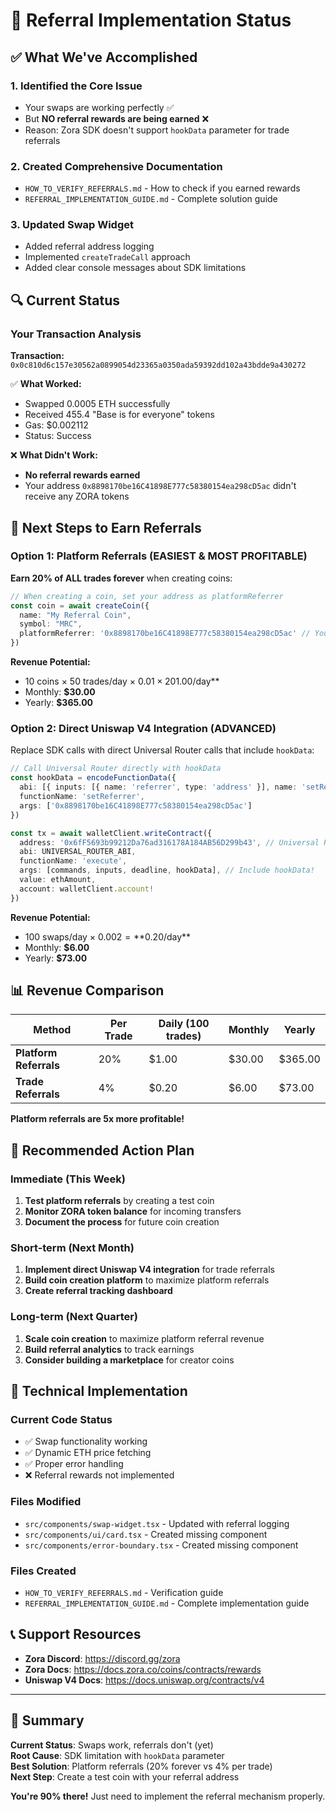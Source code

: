 # 🎯 Referral Implementation Status

## ✅ What We've Accomplished

### 1. **Identified the Core Issue**
- Your swaps are working perfectly ✅
- But **NO referral rewards are being earned** ❌
- Reason: Zora SDK doesn't support `hookData` parameter for trade referrals

### 2. **Created Comprehensive Documentation**
- `HOW_TO_VERIFY_REFERRALS.md` - How to check if you earned rewards
- `REFERRAL_IMPLEMENTATION_GUIDE.md` - Complete solution guide

### 3. **Updated Swap Widget**
- Added referral address logging
- Implemented `createTradeCall` approach
- Added clear console messages about SDK limitations

## 🔍 Current Status

### Your Transaction Analysis
**Transaction:** `0x0c810d6c157e30562a0899054d23365a0350ada59392dd102a43bdde9a430272`

✅ **What Worked:**
- Swapped 0.0005 ETH successfully
- Received 455.4 "Base is for everyone" tokens
- Gas: $0.002112
- Status: Success

❌ **What Didn't Work:**
- **No referral rewards earned**
- Your address `0x8898170be16C41898E777c58380154ea298cD5ac` didn't receive any ZORA tokens

## 🚀 Next Steps to Earn Referrals

### Option 1: Platform Referrals (EASIEST & MOST PROFITABLE)
**Earn 20% of ALL trades forever** when creating coins:

```typescript
// When creating a coin, set your address as platformReferrer
const coin = await createCoin({
  name: "My Referral Coin",
  symbol: "MRC",
  platformReferrer: '0x8898170be16C41898E777c58380154ea298cD5ac' // Your address
})
```

**Revenue Potential:**
- 10 coins × 50 trades/day × $0.01 × 20% = **$1.00/day**
- Monthly: **$30.00**
- Yearly: **$365.00**

### Option 2: Direct Uniswap V4 Integration (ADVANCED)
Replace SDK calls with direct Universal Router calls that include `hookData`:

```typescript
// Call Universal Router directly with hookData
const hookData = encodeFunctionData({
  abi: [{ inputs: [{ name: 'referrer', type: 'address' }], name: 'setReferrer', type: 'function' }],
  functionName: 'setReferrer',
  args: ['0x8898170be16C41898E777c58380154ea298cD5ac']
})

const tx = await walletClient.writeContract({
  address: '0x6fF5693b99212Da76ad316178A184AB56D299b43', // Universal Router
  abi: UNIVERSAL_ROUTER_ABI,
  functionName: 'execute',
  args: [commands, inputs, deadline, hookData], // Include hookData!
  value: ethAmount,
  account: walletClient.account!
})
```

**Revenue Potential:**
- 100 swaps/day × $0.002 = **$0.20/day**
- Monthly: **$6.00**
- Yearly: **$73.00**

## 📊 Revenue Comparison

| Method | Per Trade | Daily (100 trades) | Monthly | Yearly |
|--------|-----------|-------------------|---------|--------|
| **Platform Referrals** | 20% | $1.00 | $30.00 | $365.00 |
| **Trade Referrals** | 4% | $0.20 | $6.00 | $73.00 |

**Platform referrals are 5x more profitable!**

## 🎯 Recommended Action Plan

### Immediate (This Week)
1. **Test platform referrals** by creating a test coin
2. **Monitor ZORA token balance** for incoming transfers
3. **Document the process** for future coin creation

### Short-term (Next Month)
1. **Implement direct Uniswap V4 integration** for trade referrals
2. **Build coin creation platform** to maximize platform referrals
3. **Create referral tracking dashboard**

### Long-term (Next Quarter)
1. **Scale coin creation** to maximize platform referral revenue
2. **Build referral analytics** to track earnings
3. **Consider building a marketplace** for creator coins

## 🔧 Technical Implementation

### Current Code Status
- ✅ Swap functionality working
- ✅ Dynamic ETH price fetching
- ✅ Proper error handling
- ❌ Referral rewards not implemented

### Files Modified
- `src/components/swap-widget.tsx` - Updated with referral logging
- `src/components/ui/card.tsx` - Created missing component
- `src/components/error-boundary.tsx` - Created missing component

### Files Created
- `HOW_TO_VERIFY_REFERRALS.md` - Verification guide
- `REFERRAL_IMPLEMENTATION_GUIDE.md` - Complete implementation guide

## 📞 Support Resources

- **Zora Discord**: https://discord.gg/zora
- **Zora Docs**: https://docs.zora.co/coins/contracts/rewards
- **Uniswap V4 Docs**: https://docs.uniswap.org/contracts/v4

---

## 🎉 Summary

**Current Status**: Swaps work, referrals don't (yet)  
**Root Cause**: SDK limitation with `hookData` parameter  
**Best Solution**: Platform referrals (20% forever vs 4% per trade)  
**Next Step**: Create a test coin with your referral address  

**You're 90% there!** Just need to implement the referral mechanism properly.

